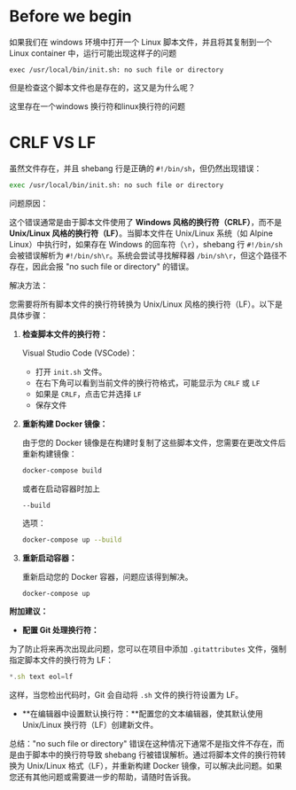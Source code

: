 

# Before we begin

如果我们在 windows 环境中打开一个 Linux 脚本文件，并且将其复制到一个 Linux container 中，运行可能出现这样子的问题

```shell
exec /usr/local/bin/init.sh: no such file or directory
```

但是检查这个脚本文件也是存在的，这又是为什么呢？

这里存在一个windows 换行符和linux换行符的问题

# CRLF VS LF

虽然文件存在，并且 shebang 行是正确的 `#!/bin/sh`，但仍然出现错误：

```bash
exec /usr/local/bin/init.sh: no such file or directory
```

问题原因：

这个错误通常是由于脚本文件使用了 **Windows 风格的换行符（CRLF）**，而不是 **Unix/Linux 风格的换行符（LF）**。当脚本文件在 Unix/Linux 系统（如 Alpine Linux）中执行时，如果存在 Windows 的回车符（`\r`），shebang 行 `#!/bin/sh` 会被错误解析为 `#!/bin/sh\r`。系统会尝试寻找解释器 `/bin/sh\r`，但这个路径不存在，因此会报 "no such file or directory" 的错误。

解决方法：

您需要将所有脚本文件的换行符转换为 Unix/Linux 风格的换行符（LF）。以下是具体步骤：

1. **检查脚本文件的换行符：**

   Visual Studio Code (VSCode)：
   - 打开 `init.sh` 文件。
   - 在右下角可以看到当前文件的换行符格式，可能显示为 `CRLF` 或 `LF`
   - 如果是 `CRLF`，点击它并选择 `LF`
   - 保存文件

   

2. **重新构建 Docker 镜像：**

   由于您的 Docker 镜像是在构建时复制了这些脚本文件，您需要在更改文件后重新构建镜像：

   ```bash
   docker-compose build
   ```

   或者在启动容器时加上

   ```
   --build
   ```

   选项：

   ```bash
   docker-compose up --build
   ```

3. **重新启动容器：**

   重新启动您的 Docker 容器，问题应该得到解决。

   ```bash
   docker-compose up
   ```

**附加建议：**

- **配置 Git 处理换行符：**

为了防止将来再次出现此问题，您可以在项目中添加 `.gitattributes` 文件，强制指定脚本文件的换行符为 LF：

```javascript
*.sh text eol=lf
```

这样，当您检出代码时，Git 会自动将 `.sh` 文件的换行符设置为 LF。

- **在编辑器中设置默认换行符：**配置您的文本编辑器，使其默认使用 Unix/Linux 换行符（LF）创建新文件。

总结："no such file or directory" 错误在这种情况下通常不是指文件不存在，而是由于脚本中的换行符导致 shebang 行被错误解析。通过将脚本文件的换行符转换为 Unix/Linux 格式（LF），并重新构建 Docker 镜像，可以解决此问题。如果您还有其他问题或需要进一步的帮助，请随时告诉我。
